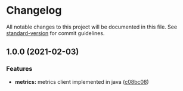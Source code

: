 # Changelog

All notable changes to this project will be documented in this file. See [standard-version](https://github.com/conventional-changelog/standard-version) for commit guidelines.

## 1.0.0 (2021-02-03)


### Features

* **metrics:** metrics client implemented in java ([c08bc08](https://github.com/volcengine/apminsight-server-sdk-java/commit/c08bc085737b00505cfb4b2d18479463a1f4c8df))
